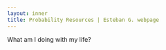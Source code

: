 ```yaml
---
layout: inner
title: Probability Resources | Esteban G. webpage
---
```


<p>What am I doing with my life?</p>
